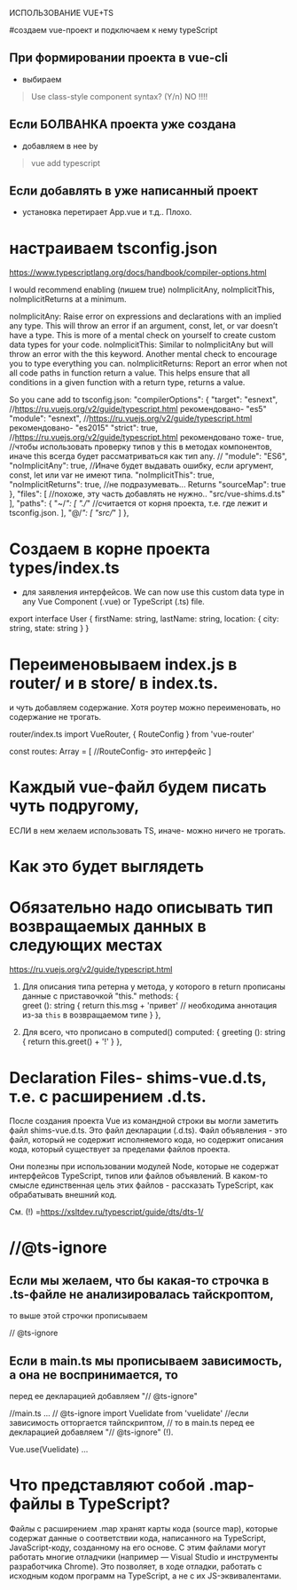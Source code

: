 ИСПОЛЬЗОВАНИЕ VUE+TS

#создаем vue-проект и подключаем к нему typeScript
## При формировании проекта в vue-cli 
- выбираем
>Use class-style component syntax? (Y/n) NO !!!!
 
## Если БОЛВАНКА проекта уже создана
- добавляем в нее by
>vue add typescript

## Если добавлять в уже написанный проект
- установка перетирает App.vue и т.д.. Плохо.



# настраиваем tsconfig.json
https://www.typescriptlang.org/docs/handbook/compiler-options.html

I would recommend enabling (пишем true) noImplicitAny, noImplicitThis, noImplicitReturns at a minimum.

noImplicitAny: Raise error on expressions and declarations with an implied any type. This will throw an error if an argument, const, let, or var doesn’t have a type. This is more of a mental check on yourself to create custom data types for your code.
noImplicitThis: Similar to noImplicitAny but will throw an error with the this keyword. Another mental check to encourage you to type everything you can.
noImplicitReturns: Report an error when not all code paths in function return a value. This helps ensure that all conditions in a given function with a return type, returns a value.

So you cane add to tsconfig.json:
  "compilerOptions": {
    "target": "esnext", //https://ru.vuejs.org/v2/guide/typescript.html рекомендовано- "es5"
    "module": "esnext", //https://ru.vuejs.org/v2/guide/typescript.html рекомендовано- "es2015"
    "strict": true,   //https://ru.vuejs.org/v2/guide/typescript.html рекомендовано тоже- true,
    //чтобы использовать проверку типов у this в методах компонентов, иначе this всегда будет рассматриваться как тип any.
    //
    "module": "ES6",
    "noImplicitAny": true,      //Иначе будет выдавать ошибку, если аргумент, const, let или var не имеют типа.
    "noImplicitThis": true,
    "noImplicitReturns": true,  //не подразумевать... Returns
    "sourceMap": true
  },
  "files": [          //похоже, эту часть добавлять не нужно..
    "src/vue-shims.d.ts"
  ],
  "paths": {
      "~/*": [
      "./*"       //считается от корня проекта, т.е. где лежит и tsconfig.json.
    ],
      "@/*": [
      "src/*"
    ]
  },



# Создаем в корне проекта types/index.ts
- для заявления интерфейсов.
We can now use this custom data type in any Vue Component (.vue) or TypeScript (.ts) file.

export interface User {
  firstName: string,
  lastName: string,
  location: {
    city: string,
    state: string
  }
}

 
 
# Переименовываем index.js в router/ и в store/  в index.ts.
и чуть добавляем содержание.
Хотя роутер можно переименовать, но содержание не трогать. 

router/index.ts 
import VueRouter, { RouteConfig } from 'vue-router'

const routes: Array<RouteConfig> = [    //RouteConfig- это интерфейс
]
 
 


# Каждый vue-файл будем писать чуть подругому,
ЕСЛИ в нем желаем использовать TS, иначе- можно ничего не трогать.

<script lang="ts"> 
  import Vue from 'vue';
  import { User } from '@/types'    // Our interface
  
  export default Vue.extend({      //добавляем Vue.extend
  })
</script>




# Как это будет выглядеть
<script lang="ts"> 
  import Vue from 'vue';
  import Basket from '@/components/Basket.vue';    //обязательно ДОПИСЫВАТЬ РАСШИРЕНИЕ .vue(!).
  import {data} from '@/assets/utils/data.js'      //обязательно ДОПИСЫВАТЬ РАСШИРЕНИЕ файла(!).
  import { User } from '@/types'  // это интерфейс, обозначен в src/types/index.ts
  
  export default Vue.extend({     //подключение .this в TS-форматированный файл.
    data() {
      return {
        user: {} as User,     // Декларируем с учетом type User, который импортируем from '@/types',
        locations: [] as string[]
      }
    },
    computed: {
      fullName(): string {              //функция возвращает строку
        return `${this.user.firstName} ${this.user.lastName}`
      }
    }
  })
</script>






# Обязательно надо описывать тип возвращаемых данных в следующих местах
https://ru.vuejs.org/v2/guide/typescript.html

1) Для описания типа ретерна у метода, у которого в return прописаны данные с приставочкой "this."
  methods: {   
    greet (): string {
      return this.msg + 'привет'   // необходима аннотация из-за `this` в возвращаемом типе
    }
  },

2) Для всего, что прописано в computed()
  computed: {
    greeting (): string {
      return this.greet() + '!'
    }
  },
  




 # Declaration Files- shims-vue.d.ts, т.е. с расширением .d.ts.
 
После создания проекта Vue из командной строки вы могли заметить файл shims-vue.d.ts. 
Это файл декларации (.d.ts). Файл объявления - это файл, который не содержит исполняемого кода, 
но содержит описания кода, который существует за пределами файлов проекта.

Они полезны при использовании модулей Node, которые не содержат интерфейсов TypeScript, типов или файлов объявлений. 
В каком-то смысле единственная цель этих файлов - рассказать TypeScript, как обрабатывать внешний код.
 
 См. (!)
 =https://xsltdev.ru/typescript/guide/dts/dts-1/
 
 
 
 
 
 

 # //@ts-ignore
 ## Если мы желаем, что бы какая-то строчка в .ts-файле не анализировалась тайскроптом,
то выше этой строчки прописываем

// @ts-ignore

 
 
 ## Если в main.ts мы прописываем зависимость, а она не воспринимается, то
 перед ее декларацией добавляем "// @ts-ignore"
 
//main.ts
 ...
 // @ts-ignore
 import Vuelidate from 'vuelidate'  //если зависимость отторгается тайпскриптом,
 // то в main.ts перед ее декларацией добавляем "// @ts-ignore" (!).
 
 Vue.use(Vuelidate)
 ...


 
 # Что представляют собой .map-файлы в TypeScript?   
Файлы с расширением .map хранят карты кода (source map), которые содержат данные о соответствии кода, 
написанного на TypeScript, JavaScript-коду, созданному на его основе. 
С этим файлами могут работать многие отладчики (например — Visual Studio и инструменты разработчика Chrome). 
Это позволяет, в ходе отладки, работать с исходным кодом программ на TypeScript, а не с их JS-эквивалентами.
 

